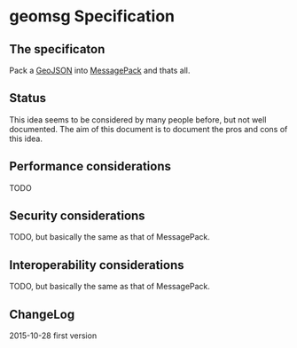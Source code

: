 # geomsg Specification

## The specificaton
Pack a [GeoJSON](https://datatracker.ietf.org/doc/draft-butler-geojson/) into [MessagePack](http://msgpack.org) and thats all.

## Status
This idea seems to be considered by many people before, but not well documented. The aim of this document is to document the pros and cons of this idea.

## Performance considerations
TODO

## Security considerations
TODO, but basically the same as that of MessagePack.

## Interoperability considerations
TODO, but basically the same as that of MessagePack.

## ChangeLog
2015-10-28 first version
